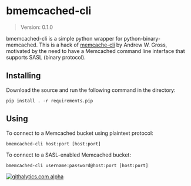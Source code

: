 # bmemcached-cli #
> Version: 0.1.0

bmemcached-cli is a simple python wrapper for python-binary-memcached. This is a hack of [memcache-cli](https://github.com/andrewgross/memcache-cli) by Andrew W. Gross, motivated by the need to have a Memcached command line interface that supports SASL (binary protocol).

## Installing
Download the source and run the following command in the directory:
```console
pip install . -r requirements.pip
```

## Using
To connect to a Memcached bucket using plaintext protocol:
```console
bmemcached-cli host:port [host:port]
```
To connect to a SASL-enabled Memcached bucket:
```console
bmemcached-cli username:password@host:port [host:port]
```

[![githalytics.com alpha](https://cruel-carlota.pagodabox.com/444ac886fef2c00bbe2b1272bd3505f3 "githalytics.com")](http://githalytics.com/RedisLabs/bmemcached-cli)
